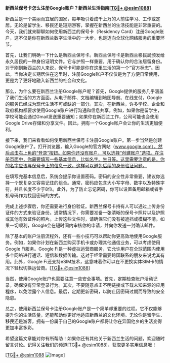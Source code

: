 **新西兰保号卡怎么注册Google账户？新西兰生活指南[[TG💪+ @esim1088](https://t.me/s/esim1088)]**

新西兰是一个美丽而宜居的国家，每年吸引着成千上万的人前往学习、工作或定居。无论是留学生、移民还是短期游客，掌握在新西兰的生活技能是非常重要的。今天，我们就来聊聊如何使用新西兰的保号卡（Residency Card）注册Google账户，这不仅是你在新西兰数字生活中的一大步，也是迈向全球化网络服务的重要环节。

首先，让我们明确一下什么是新西兰保号卡。新西兰保号卡是新西兰移民局颁发给永久居民的一种身份证明文件。它与护照一样重要，用于确认你的合法居留身份。对于刚到新西兰的人来说，保号卡可能是你在这里生活的第一个“官方标志”。因此，当你决定长期居住在这里时，注册Google账户不仅仅是为了方便日常使用，更是为了更好地融入新西兰的社会和文化。

那么，为什么要在新西兰注册Google账户呢？首先，Google提供的服务几乎涵盖了我们生活的方方面面。从电子邮件、文档编辑到地图导航、在线支付，Google的服务已经成为现代生活不可或缺的一部分。其次，在新西兰，许多学校、企业和政府机构都要求使用Google账户进行沟通和信息共享。例如，如果你是留学生，学校可能会通过Gmail发送重要通知；如果你在新西兰工作，公司可能也会使用Google Drive存储和分享文件。因此，拥有一个Google账户会让你的生活更加便利。

接下来，我们来看看如何使用新西兰保号卡注册Google账户。第一步当然是创建Google账户了。打开浏览器，输入Google的官方网站（www.google.com），然后点击右上角的“登录”按钮。如果你还没有账户，可以选择“创建账户”选项。在注册页面中，你需要填写一些基本信息，比如名字、生日等。这里需要注意的是，你的名字应该与保号卡上的信息一致，这样可以避免后续的身份验证问题。

在填写完基本信息后，系统会提示你设置密码。密码的安全性非常重要，建议你选择一个既复杂又容易记住的组合。通常，密码应包含大小写字母、数字以及特殊字符，并且长度不少于8位。此外，为了防止忘记密码，你可以设置备用邮箱或者手机号码作为找回密码的方式。

完成上述步骤后，你还需要进行身份验证。新西兰保号卡持有人可以通过上传身份证件的方式来验证身份。通常情况下，你需要准备一张清晰的保号卡照片以及护照或其他有效证件的照片。上传这些文件时，请确保它们没有被遮挡或模糊不清。如果一切顺利，Google会在短时间内审核你的申请，并向你发送一封确认邮件。

除了基本的账户注册流程外，还有一些小技巧可以帮助你更高效地使用Google服务。例如，如果你计划在新西兰购买手机卡或办理其他通信业务，可以考虑使用Google Fi服务。Google Fi是一种虚拟运营商服务，它允许用户在全球范围内使用多个网络进行通话、短信和数据传输。这对于经常需要跨国联系的朋友来说尤其有用。此外，Google Fi还支持eSIM技术，这意味着你可以在不更换实体SIM卡的情况下轻松切换运营商。[[TG💪+ @esim1088](https://t.me/s/esim1088)]

当然，使用Google账户也需要注意一些安全事项。首先，定期检查账户活动记录，确保没有异常登录行为。其次，不要随意点击不明链接或下载未知来源的应用程序，以免泄露个人信息。最后，定期更新密码，以防止因密码过期而导致的安全隐患。

总之，使用新西兰保号卡注册Google账户是一个简单却重要的过程。它不仅能够提升你的生活质量，还能帮助你更好地适应新西兰的文化环境。无论你是留学生、移民还是游客，拥有一份属于自己的Google账户都将让你在异国他乡的生活变得更加丰富多彩。

希望这篇文章能对你有所帮助！如果你还有其他关于新西兰生活的问题，欢迎随时留言讨论。记得关注我们的频道[[TG💪+ @esim1088](https://t.me/s/esim1088)]，获取更多实用信息哦！

[[TG💪+ @esim1088](https://t.me/s/esim1088) ![Image](https://i.postimg.cc/4NQfJmqS/Snipaste-2025-05-13-00-14-12.png)]